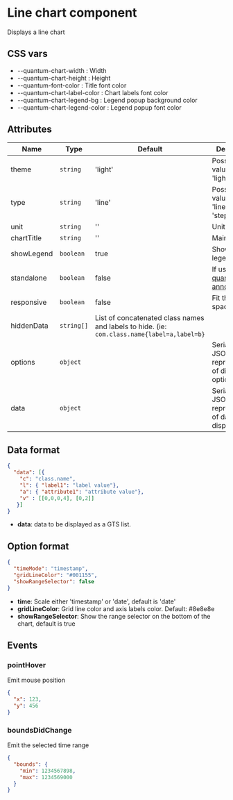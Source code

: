# Line chart component

Displays a line chart

## CSS vars

- --quantum-chart-width : Width
- --quantum-chart-height : Height
- --quantum-font-color : Title font color
- --quantum-chart-label-color : Chart labels font color
- --quantum-chart-legend-bg : Legend popup background color
- --quantum-chart-legend-color : Legend popup font color


## Attributes

| Name | Type | Default | Description |
|------|------|---------|-------------|
| theme | `string` | 'light' | Possible values are: 'light', 'dark' |
| type | `string` | 'line' | Possible values are: 'line', 'area', 'step' |
| unit | `string` | '' | Unit used |
| chartTitle | `string` | '' | Main title |
| showLegend | `boolean` | true | Shows a legend |
| standalone | `boolean` | false | If used with [quantum-annotation](../quantum-annotation/quantum-annotation.md) |
| responsive | `boolean` | false | Fit the parent space |
| hiddenData | `string[]` | List of concatenated class names and labels to hide. (ie: `com.class.name{label=a,label=b}` |
| options | `object` | | Serialized JSON representation of display options |
| data | `object` | | Serialized JSON representation of data to display |

## Data format


```json
{
  "data": [{
    "c": "class.name", 
    "l": { "label1": "label value"},  
    "a": { "attribute1": "attribute value"},
    "v" : [[0,0,0,4], [0,2]]
   }]
}
```
- **data**: data to be displayed as a GTS list.

## Option format

```json
{
  "timeMode": "timestamp",
  "gridLineColor": "#001155",
  "showRangeSelector": false
}
```

- **time**: Scale either 'timestamp' or 'date', default is 'date' 
- **gridLineColor**: Grid line color and axis labels color. Default: #8e8e8e
- **showRangeSelector**: Show the range selector on the bottom of the chart, default is true

## Events

### pointHover

Emit mouse position

```json
{
  "x": 123,
  "y": 456
}
```

### boundsDidChange

Emit the selected time range  

```json
{
  "bounds": {
    "min": 1234567898,
    "max": 1234569000
  }
}     
```